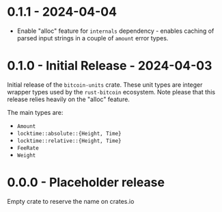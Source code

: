 # 0.1.1 - 2024-04-04

* Enable "alloc" feature for `internals` dependency - enables caching
  of parsed input strings in a couple of `amount` error types.

# 0.1.0 - Initial Release - 2024-04-03

Initial release of the `bitcoin-units` crate. These unit types are
integer wrapper types used by the `rust-bitcoin` ecosystem. Note
please that this release relies heavily on the "alloc" feature.

The main types are:

- `Amount`
- `locktime::absolute::{Height, Time}`
- `locktime::relative::{Height, Time}`
- `FeeRate`
- `Weight`

# 0.0.0 - Placeholder release

Empty crate to reserve the name on crates.io